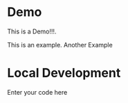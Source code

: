 # Demo
This is a Demo!!!.

This is an example.
Another Example

# Local Development

Enter your code here
